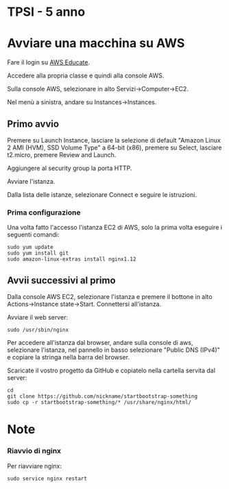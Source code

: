 # TPSI - 5 anno

# Avviare una macchina su AWS
Fare il login su [AWS Educate](https://www.awseducate.com/signin/SiteLogin).

Accedere alla propria classe e quindi alla console AWS.

Sulla console AWS, selezionare in alto Servizi->Computer->EC2.

Nel menù a sinistra, andare su Instances->Instances.

## Primo avvio
Premere su Launch Instance, lasciare la selezione di default "Amazon Linux 2 AMI (HVM), SSD Volume Type" a 64-bit (x86), premere su Select, lasciare t2.micro, premere Review and Launch.

Aggiungere al security group la porta HTTP.

Avviare l'istanza.

Dalla lista delle istanze, selezionare Connect e seguire le istruzioni.



### Prima configurazione
Una volta fatto l'accesso l'istanza EC2 di AWS, solo la prima volta eseguire i seguenti comandi:

```
sudo yum update
sudo yum install git
sudo amazon-linux-extras install nginx1.12
```


## Avvii successivi al primo
Dalla console AWS EC2, selezionare l'istanza e premere il bottone in alto Actions->Instance state->Start.
Connettersi all'istanza.

Avviare il web server:
```
sudo /usr/sbin/nginx
```

Per accedere all'istanza dal browser, andare sulla console di aws, selezionare l'istanza, nel pannello in basso selezionare "Public DNS (IPv4)" e copiare la stringa nella barra del browser.

Scaricate il vostro progetto da GitHub e copiatelo nella cartella servita dal server:
```
cd
git clone https://github.com/nickname/startbootstrap-something
sudo cp -r startbootstrap-something/* /usr/share/nginx/html/
```

# Note
### Riavvio di nginx
Per riavviare nginx:
```
sudo service nginx restart
```

